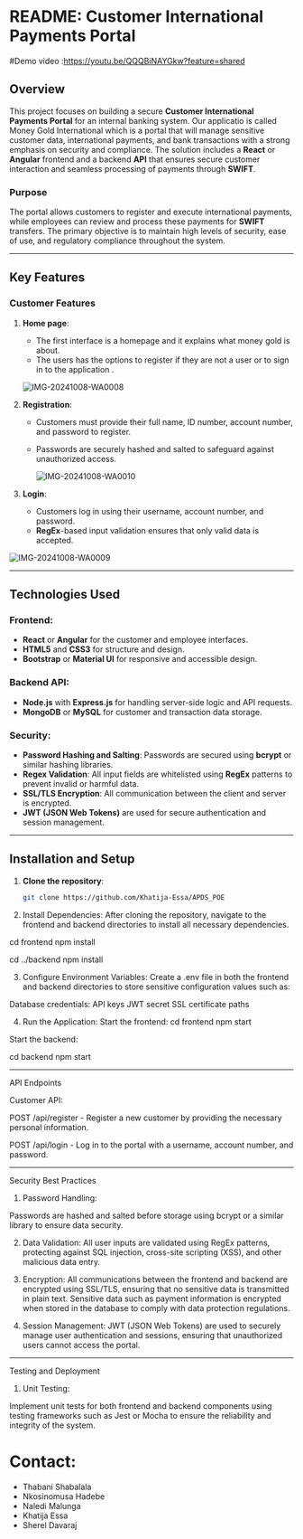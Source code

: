 # README: Customer International Payments Portal

#Demo video :https://youtu.be/QQQBiNAYGkw?feature=shared 

## Overview

This project focuses on building a secure **Customer International Payments Portal** for an internal banking system. Our applicatio  is called Money Gold International which is a  portal that  will manage sensitive customer data, international payments, and bank transactions with a strong emphasis on security and compliance. The solution includes a **React** or **Angular** frontend and a backend **API** that ensures secure customer interaction and seamless processing of payments through **SWIFT**.

### Purpose

The portal allows customers to register and execute international payments, while employees can review and process these payments for **SWIFT** transfers. The primary objective is to maintain high levels of security, ease of use, and regulatory compliance throughout the system.

---

## Key Features

### Customer Features

1. **Home page**:
   - The first interface is a homepage and it explains what money gold is about.
   - The users has the options to register if they are not a user or to sign in to the application .
     
   ![IMG-20241008-WA0008](https://github.com/user-attachments/assets/642c5899-3d51-41d8-8962-66ddf1193923)


2. **Registration**:
   - Customers must provide their full name, ID number, account number, and password to register.
   - Passwords are securely hashed and salted to safeguard against unauthorized access.
     
     ![IMG-20241008-WA0010](https://github.com/user-attachments/assets/fbe11206-b546-459d-be31-3afe64302f1a)


3. **Login**:
   - Customers log in using their username, account number, and password.
   - **RegEx**-based input validation ensures that only valid data is accepted.
     
![IMG-20241008-WA0009](https://github.com/user-attachments/assets/adbf0f88-8764-481e-974e-ad45242cd149)

---

## Technologies Used

### Frontend:
- **React** or **Angular** for the customer and employee interfaces.
- **HTML5** and **CSS3** for structure and design.
- **Bootstrap** or **Material UI** for responsive and accessible design.

### Backend API:
- **Node.js** with **Express.js** for handling server-side logic and API requests.
- **MongoDB** or **MySQL** for customer and transaction data storage.

### Security:
- **Password Hashing and Salting**: Passwords are secured using **bcrypt** or similar hashing libraries.
- **Regex Validation**: All input fields are whitelisted using **RegEx** patterns to prevent invalid or harmful data.
- **SSL/TLS Encryption**: All communication between the client and server is encrypted.
- **JWT (JSON Web Tokens)** are used for secure authentication and session management.

---

## Installation and Setup

1. **Clone the repository**:
   ```bash
   git clone https://github.com/Khatija-Essa/APDS_POE


2. Install Dependencies: After cloning the repository, navigate to the frontend and backend directories to install all necessary dependencies.

cd frontend
npm install

cd ../backend
npm install


3. Configure Environment Variables: Create a .env file in both the frontend and backend directories to store sensitive configuration values such as:

Database credentials:
API keys
JWT secret
SSL certificate paths


4. Run the Application:
Start the frontend:
cd frontend
npm start

Start the backend:

cd backend
npm start

---

API Endpoints

Customer API:

POST /api/register - Register a new customer by providing the necessary personal information.

POST /api/login - Log in to the portal with a username, account number, and password.

---

Security Best Practices

1. Password Handling:

Passwords are hashed and salted before storage using bcrypt or a similar library to ensure data security.

2. Data Validation:
All user inputs are validated using RegEx patterns, protecting against SQL injection, cross-site scripting (XSS), and other malicious data entry.

3. Encryption:
All communications between the frontend and backend are encrypted using SSL/TLS, ensuring that no sensitive data is transmitted in plain text.
Sensitive data such as payment information is encrypted when stored in the database to comply with data protection regulations.

4. Session Management:
JWT (JSON Web Tokens) are used to securely manage user authentication and sessions, ensuring that unauthorized users cannot access the portal.


---

Testing and Deployment

1. Unit Testing:

Implement unit tests for both frontend and backend components using testing frameworks such as Jest or Mocha to ensure the reliability and integrity of the system.

# Contact:
- Thabani Shabalala
- Nkosinomusa Hadebe
- Naledi Malunga
- Khatija Essa
- Sherel Davaraj


